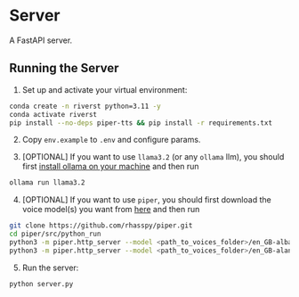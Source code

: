 # Server

A FastAPI server.

## Running the Server

1. Set up and activate your virtual environment:

```bash
conda create -n riverst python=3.11 -y
conda activate riverst
pip install --no-deps piper-tts && pip install -r requirements.txt
```

2. Copy `env.example` to `.env` and configure params.

3. [OPTIONAL] If you want to use `llama3.2` (or any `ollama` llm), you should first [install ollama on your machine](https://ollama.com/) and then run

```bash
ollama run llama3.2
```

4. [OPTIONAL] If you want to use `piper`, you should first download the voice model(s) you want from [here](https://github.com/rhasspy/piper/blob/9b1c6397698b1da11ad6cca2b318026b628328ec/VOICES.md) and then run 

```bash
git clone https://github.com/rhasspy/piper.git
cd piper/src/python_run
python3 -m piper.http_server --model <path_to_voices_folder>/en_GB-alba-medium.onnx --port 5001
python3 -m piper.http_server --model <path_to_voices_folder>/en_GB-alan-medium.onnx --port 5002
```

5. Run the server:

```bash
python server.py
```